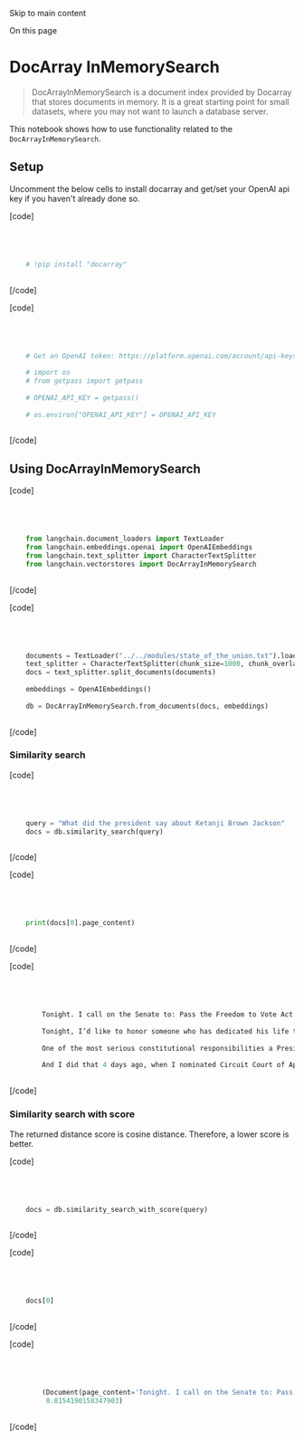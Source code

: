 

Skip to main content

On this page

# DocArray InMemorySearch

> DocArrayInMemorySearch is a document index provided by Docarray that stores documents in memory. It is a great starting point for small datasets, where you may not want to launch a database server.

This notebook shows how to use functionality related to the `DocArrayInMemorySearch`.

## Setup​

Uncomment the below cells to install docarray and get/set your OpenAI api key if you haven't already done so.

[code]
```python




    # !pip install "docarray"  
    


```
[/code]


[code]
```python




    # Get an OpenAI token: https://platform.openai.com/account/api-keys  
      
    # import os  
    # from getpass import getpass  
      
    # OPENAI_API_KEY = getpass()  
      
    # os.environ["OPENAI_API_KEY"] = OPENAI_API_KEY  
    


```
[/code]


## Using DocArrayInMemorySearch​

[code]
```python




    from langchain.document_loaders import TextLoader  
    from langchain.embeddings.openai import OpenAIEmbeddings  
    from langchain.text_splitter import CharacterTextSplitter  
    from langchain.vectorstores import DocArrayInMemorySearch  
    


```
[/code]


[code]
```python




    documents = TextLoader("../../modules/state_of_the_union.txt").load()  
    text_splitter = CharacterTextSplitter(chunk_size=1000, chunk_overlap=0)  
    docs = text_splitter.split_documents(documents)  
      
    embeddings = OpenAIEmbeddings()  
      
    db = DocArrayInMemorySearch.from_documents(docs, embeddings)  
    


```
[/code]


### Similarity search​

[code]
```python




    query = "What did the president say about Ketanji Brown Jackson"  
    docs = db.similarity_search(query)  
    


```
[/code]


[code]
```python




    print(docs[0].page_content)  
    


```
[/code]


[code]
```python




        Tonight. I call on the Senate to: Pass the Freedom to Vote Act. Pass the John Lewis Voting Rights Act. And while you’re at it, pass the Disclose Act so Americans can know who is funding our elections.   
          
        Tonight, I’d like to honor someone who has dedicated his life to serve this country: Justice Stephen Breyer—an Army veteran, Constitutional scholar, and retiring Justice of the United States Supreme Court. Justice Breyer, thank you for your service.   
          
        One of the most serious constitutional responsibilities a President has is nominating someone to serve on the United States Supreme Court.   
          
        And I did that 4 days ago, when I nominated Circuit Court of Appeals Judge Ketanji Brown Jackson. One of our nation’s top legal minds, who will continue Justice Breyer’s legacy of excellence.  
    


```
[/code]


### Similarity search with score​

The returned distance score is cosine distance. Therefore, a lower score is better.

[code]
```python




    docs = db.similarity_search_with_score(query)  
    


```
[/code]


[code]
```python




    docs[0]  
    


```
[/code]


[code]
```python




        (Document(page_content='Tonight. I call on the Senate to: Pass the Freedom to Vote Act. Pass the John Lewis Voting Rights Act. And while you’re at it, pass the Disclose Act so Americans can know who is funding our elections. \n\nTonight, I’d like to honor someone who has dedicated his life to serve this country: Justice Stephen Breyer—an Army veteran, Constitutional scholar, and retiring Justice of the United States Supreme Court. Justice Breyer, thank you for your service. \n\nOne of the most serious constitutional responsibilities a President has is nominating someone to serve on the United States Supreme Court. \n\nAnd I did that 4 days ago, when I nominated Circuit Court of Appeals Judge Ketanji Brown Jackson. One of our nation’s top legal minds, who will continue Justice Breyer’s legacy of excellence.', metadata={}),  
         0.8154190158347903)  
    


```
[/code]


